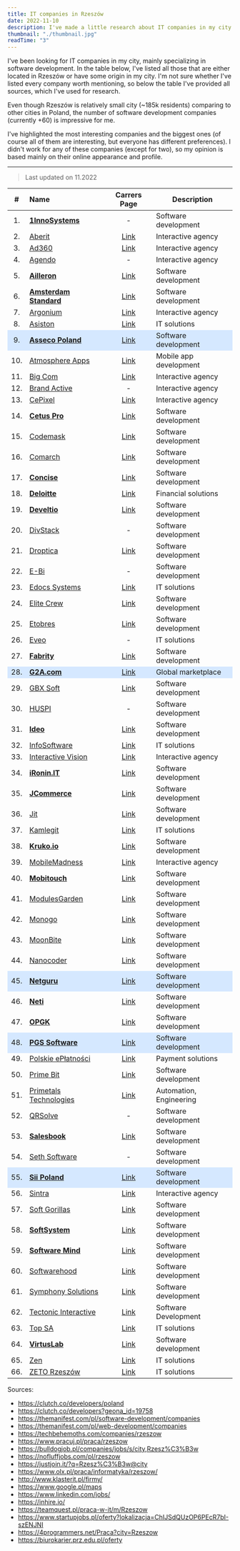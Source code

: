```yaml
---
title: IT companies in Rzeszów
date: 2022-11-10
description: I've made a little research about IT companies in my city.
thumbnail: "./thumbnail.jpg"
readTime: "3"
---
```


<style>
  .companies tr:nth-child(9) { background: #d5e8ff!important }
  .companies tr:nth-child(28) { background: #d5e8ff!important }
  .companies tr:nth-child(45) { background: #d5e8ff!important }
  .companies tr:nth-child(48) { background: #d5e8ff!important }
  .companies tr:nth-child(55) { background: #d5e8ff!important }
</style>

I've been looking for IT companies in my city, mainly specializing in software development. In the table below, I've listed all those that are either located in Rzeszów or have some origin in my city. I'm not sure whether I've listed every company worth mentioning, so below the table I've provided all sources, which I've used for research.

Even though Rzeszów is relatively small city (~185k residents) comparing to other cities in Poland, the number of software development companies (currently +60) is impressive for me.

I've highlighted the most interesting companies and the biggest ones (of course all of them are interesting, but everyone has different preferences). I didn't work for any of these companies (except for two), so my opinion is based mainly on their online appearance and profile.

---

> Last updated on 11.2022


<div class="companies">

\# | Name | Carrers Page | Description
:-: | :--- | :---: | ---
1\.| [**1InnoSystems**](https://1ins.pl/en) | - | Software development
2\.| [Aberit](https://aberit.eu/pl/) | [Link](https://aberit.eu/pl/dolacz-do-nas/) | Interactive agency
3\.| [Ad360](https://ad360.com.pl/) | [Link](https://ad360.com.pl/kariera/) | Interactive agency
4\.| [Agendo](https://www.agendo.pl/) | - | Interactive agency
5\.| [**Ailleron**](https://ailleron.com/) | [Link](https://kariera.ailleron.com/) | Software development
6\.| [**Amsterdam Standard**](https://amsterdamstandard.com/en) | [Link](https://amsterdamstandard.com/en/careers) | Software development
7\.| [Argonium](https://www.argonium.pl/) | [Link](https://www.argonium.pl/oferty_pracy) | Interactive agency
8\.| [Asiston](https://asiston.pl/) | [Link](https://asiston.pl/kariera-2/) | IT solutions
9\.| [**Asseco Poland**](https://pl.asseco.com/) | [Link](https://praca.asseco.com/OfertyWyszukiwaniestart) | Software development
10\.| [Atmosphere Apps](https://www.atmosphereapps.com/) | [Link](https://www.atmosphereapps.com/job-offers) | Mobile app development
11\.| [Big Com](https://www.bigcom.pl/) | [Link](https://www.bigcom.pl/Kariera) | Interactive agency
12\.| [Brand Active](https://brandactive.co/) | - | Interactive agency
13\.| [CePixel](https://cepixel.com/pl/) | [Link](https://cepixel.com/pl/kariera/) | Interactive agency
14\.| [**Cetus Pro**](https://cetuspro.com/) | [Link](https://cetuspro.com/en/career) | Software development
15\.| [Codemask](https://codemask.com/) | [Link](https://nofluffjobs.com/pl/company/codemask-tu11qgqi) | Software development
16\.| [Comarch](https://comarch.pl/) | [Link](https://kariera.comarch.pl/praca/) | Software development
17\.| [**Concise**](https://concisesoftware.com/) | [Link](https://concisesoftware.com/join-us/) | Software development
18\.| [**Deloitte**](https://www2.deloitte.com/pl/pl.html) | [Link](https://apply.deloittece.com/pl_PL/careers/SearchJobs/?523=%5B5515%5D&523_format=1482&524=%5B3518%5D&524_format=1483&listFilterMode=1&jobRecordsPerPage=10&) | Financial solutions
19\.| [**Develtio**](https://develtio.com/) | [Link](https://develtio.com/career/) | Software development
20\.| [DivStack](https://divstack.pl/) | - | Software development
21\.| [Droptica](https://www.droptica.com/) | [Link](https://www.kariera.droptica.pl/oferty-pracy/) | Software development
22\.| [E-Bi](https://e-bi.pl/) | - | Software development
23\.| [Edocs Systems](https://edocssystems.com/) | [Link](https://edocssystems.com/kariera/) | IT solutions
24\.| [Elite Crew](https://elitecrew.io/) | [Link](https://elitecrew.io/career/) | Software development
25\.| [Etobres](https://etobres.pl/) | [Link](https://etobres.pl/kariera/) | Software development
26\.| [Eveo](https://eveo.pl/) | - | IT solutions
27\.| [**Fabrity**](https://fabrity.com/) | [Link](https://fabrity.com/career/) | Software development
28\.| [**G2A.com**](https://www.g2a.co/) | [Link](https://www.g2a.co/job-offer/) | Global marketplace
29\.| [GBX Soft](https://gbxsoft.com/) | [Link](https://gbxsoft.com/kariera) | Software development
30\.| [HUSPI](https://huspi.com/) | - | Software development
31\.| [**Ideo**](https://www.ideo.pl/) | [Link](https://www.ideo.pl/kariera/oferty-pracy/) | Software development
32\.| [InfoSoftware](https://infosoftware.pl/) | [Link](https://infosoftware.pl/praca/) | IT solutions
33\.| [Interactive Vision](https://interactivevision.pl/) | [Link](https://interactivevision.pl/kariera) | Interactive agency
34\.| [**iRonin.IT**](https://www.ironin.it/) | [Link](https://careers.ironin.it/) | Software development
35\.| [**JCommerce**](https://www.jcommerce.eu/) | [Link](https://www.jcommerce.pl/kariera/oferty-pracy) | Software development
36\.| [Jit](https://jit.team/) | [Link](https://jit.team/join) | Software development
37\.| [Kamlegit](https://www.kamlegit.pl/) | [Link](https://www.kamlegit.pl/rekrutacja/) | IT solutions
38\.| [**Kruko.io**](https://www.kruko.io/) | [Link](https://www.kruko.io/career/job) | Software development
39\.| [MobileMadness](https://mobilemadness.pl) | [Link](https://mobilemadness.pl/kariera) | Interactive agency
40\.| [**Mobitouch**](https://mobitouch.net/pl/) | [Link](https://mobitouch.net/pl/careers/) | Software development
41\.| [ModulesGarden](https://www.modulesgarden.com/) | [Link](https://www.modulesgarden.com/about-us#careers) | Software development
42\.| [Monogo](https://monogo.pl) | [Link](https://monogo.pl/kariera) | Software development
43\.| [MoonBite](https://www.moonbite.pl) | [Link](https://www.moonbite.pl/kariera) | Software development
44\.| [Nanocoder](https://nanocoder.pl/) | [Link](https://nanocoder.pl/aktualnosci/) | Software development
45\.| [**Netguru**](https://www.netguru.com/) | [Link](https://www.netguru.com/career) | Software development
46\.| [**Neti**](https://www.neti-soft.com/) | [Link](https://kariera.neti-soft.com/en/) | Software development
47\.| [**OPGK**](https://www.opgk.rzeszow.pl/) | [Link](https://www.opgk.rzeszow.pl/kariera) | Software development
48\.| [**PGS Software**](https://www.pgs-soft.com/) | [Link](https://career.pgs-soft.com/) | Software development
49\.| [Polskie ePłatności](https://pep.pl/) | [Link](https://pep.pl/kariera/) | Payment solutions
50\.| [Prime Bit]([www.primebitstudio.com](https://www.primebitstudio.com/)) | [Link](https://www.primebitstudio.com/p/career) | Software development
51\.| [Primetals Technologies](https://www.primetals.com/) | [Link](https://nofluffjobs.com/pl/company/primetals-technologies-poland-gsu8yuql) | Automation, Engineering
52\.| [QRSolve](https://qrsolve.com/) | - | Software development
53\.| [**Salesbook**](https://www.salesbook.com/pl/) | [Link](https://www.salesbook.com/pl/kariera/) | Software development
54\.| [Seth Software](https://seth.software/) | - | Software development
55\.| [**Sii Poland**](https://sii.pl/) | [Link](https://sii.pl/oferty-pracy/) | Software development
56\.| [Sintra](https://sintraconsulting.pl/) | [Link](https://sintraconsulting.pl/praca/) | Interactive agency
57\.| [Soft Gorillas](https://softgorillas.com/) | [Link](https://softgorillas.com/pl/join-us/) | Software development
58\.| [**SoftSystem**](https://www.softsystem.pl/pl/) | [Link](https://www.softsystem.pl/pl/oferty-pracy-rzeszow/) | Software development
59\.| [**Software Mind**](https://softwaremind.com/) | [Link](https://careers.softwaremind.com/) | Software development
60\.| [Softwarehood](https://swhood.com/) | [Link](https://swhood.com/careers) | Software development
61\.| [Symphony Solutions](https://www.symphony-solutions.eu/) | [Link](https://www.symphony-solutions.eu/vacancies-poland/) | Software development
62\.| [Tectonic Interactive](https://www.tectonicinteractive.com/) | [Link](https://www.tectonicinteractive.com/careers) | Software Development
63\.| [Top SA](https://topsa.com.pl/) | [Link](https://topsa.com.pl/praca/) | IT solutions
64\.| [**VirtusLab**](https://virtuslab.com/) | [Link](https://virtuslab.com/join-us/) | Software development
65\.| [Zen](https://www.zen.com/) | [Link](https://zen.traffit.com/career/) | IT solutions
66\.| [ZETO Rzeszów](https://zetorzeszow.pl/) | [Link](https://kariera.zetorzeszow.pl/) | IT solutions

</div>

Sources:
- https://clutch.co/developers/poland
- https://clutch.co/developers?geona_id=19758
- https://themanifest.com/pl/software-development/companies
- https://themanifest.com/pl/web-development/companies
- https://techbehemoths.com/companies/rzeszow
- https://www.pracuj.pl/praca/rzeszow
- https://bulldogjob.pl/companies/jobs/s/city,Rzesz%C3%B3w
- https://nofluffjobs.com/pl/rzeszow
- https://justjoin.it/?q=Rzesz%C3%B3w@city
- https://www.olx.pl/praca/informatyka/rzeszow/
- http://www.klasterit.pl/firmy/
- https://www.google.pl/maps
- https://www.linkedin.com/jobs/
- https://inhire.io/
- https://teamquest.pl/praca-w-it/m/Rzeszow
- https://www.startupjobs.pl/oferty?lokalizacja=ChIJSdQUzOP6PEcR7bI-szENJNI
- https://4programmers.net/Praca?city=Rzeszow
- https://biurokarier.prz.edu.pl/oferty
